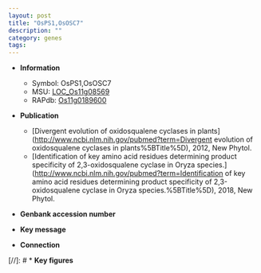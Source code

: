 ```yaml
---
layout: post
title: "OsPS1,OsOSC7"
description: ""
category: genes
tags: 
---
```


* **Information**  
    + Symbol: OsPS1,OsOSC7  
    + MSU: [LOC_Os11g08569](http://rice.plantbiology.msu.edu/cgi-bin/ORF_infopage.cgi?orf=LOC_Os11g08569)  
    + RAPdb: [Os11g0189600](http://rapdb.dna.affrc.go.jp/viewer/gbrowse_details/irgsp1?name=Os11g0189600)  

* **Publication**  
    + [Divergent evolution of oxidosqualene cyclases in plants](http://www.ncbi.nlm.nih.gov/pubmed?term=Divergent evolution of oxidosqualene cyclases in plants%5BTitle%5D), 2012, New Phytol.
    + [Identification of key amino acid residues determining product specificity of 2,3-oxidosqualene cyclase in Oryza species.](http://www.ncbi.nlm.nih.gov/pubmed?term=Identification of key amino acid residues determining product specificity of 2,3-oxidosqualene cyclase in Oryza species.%5BTitle%5D), 2018, New Phytol.

* **Genbank accession number**  

* **Key message**  

* **Connection**  

[//]: # * **Key figures**  


